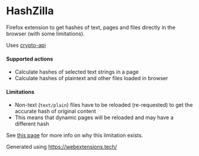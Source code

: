 # HashZilla
Firefox extension to get hashes of text, pages and files directly in the browser (with some limitations).

Uses [crypto-api](https://github.com/nf404/crypto-api)

#### Supported actions
 - Calculate hashes of selected text strings in a page
 - Calculate hashes of plaintext and other files loaded in browser

#### Limitations
 - Non-text (`text/plain`) files have to be reloaded (re-requested) to get the accurate hash of original content
  - This means that dynamic pages will be reloaded and may have a different hash

  See [this page](retrieving_page_content_dom.md) for more info on why this limitation exists.


Generated using https://webextensions.tech/
